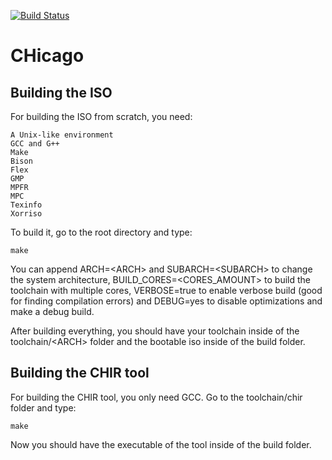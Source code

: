 [![Build Status](https://travis-ci.com/CHOSTeam/CHicago.svg?branch=master)](https://travis-ci.com/CHOSTeam/CHicago)
# CHicago

## Building the ISO

For building the ISO from scratch, you need:

	A Unix-like environment
	GCC and G++
	Make
	Bison
	Flex
	GMP
	MPFR
	MPC
	Texinfo
	Xorriso

To build it, go to the root directory and type:

	make

You can append ARCH=\<ARCH\> and SUBARCH=\<SUBARCH\> to change the system architecture, BUILD_CORES=\<CORES_AMOUNT\> to build the toolchain with multiple cores, VERBOSE=true to enable verbose build (good for finding compilation errors) and DEBUG=yes to disable optimizations and make a debug build.

After building everything, you should have your toolchain inside of the toolchain/\<ARCH\> folder and the bootable iso inside of the build folder.

## Building the CHIR tool

For building the CHIR tool, you only need GCC.
Go to the toolchain/chir folder and type:

	make

Now you should have the executable of the tool inside of the build folder.
